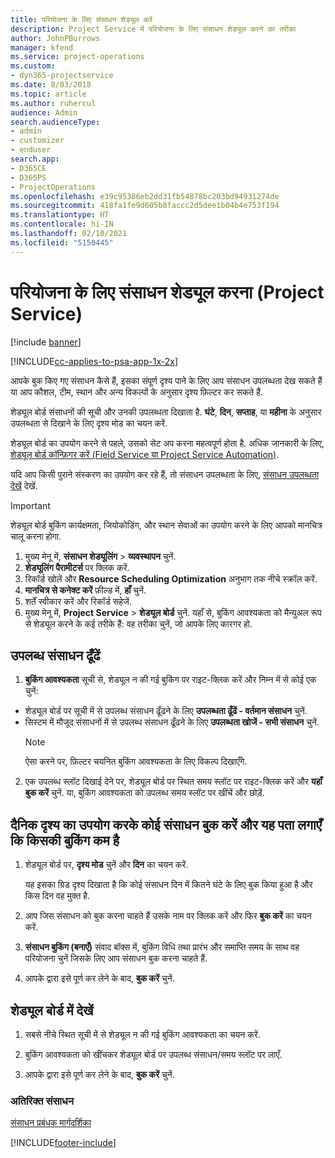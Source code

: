 ```yaml
---
title: परियोजना के लिए संसाधन शेड्यूल करें
description: Project Service में परियोजना के लिए संसाधन शेड्यूल करने का तरीका
author: JohnPBurrows
manager: kfend
ms.service: project-operations
ms.custom:
- dyn365-projectservice
ms.date: 8/03/2018
ms.topic: article
ms.author: ruhercul
audience: Admin
search.audienceType:
- admin
- customizer
- enduser
search.app:
- D365CE
- D365PS
- ProjectOperations
ms.openlocfilehash: e39c95386eb2dd31fb54878bc203bd94931274de
ms.sourcegitcommit: 418fa1fe9d605b8faccc2d5dee1b04b4e753f194
ms.translationtype: HT
ms.contentlocale: hi-IN
ms.lasthandoff: 02/10/2021
ms.locfileid: "5150445"
---
```

# <a name="schedule-resources-for-a-project-project-service"></a>परियोजना के लिए संसाधन शेड्यूल करना (Project Service)

[!include [banner](../includes/psa-now-project-operations.md)]

[!INCLUDE[cc-applies-to-psa-app-1x-2x](../includes/cc-applies-to-psa-app-1x-2x.md)]

आपके बुक किए गए संसाधन कैसे हैं, इसका संपूर्ण दृश्य पाने के लिए आप संसाधन उपलब्धता देख सकते हैं या आप कौशल, टीम, स्थान और अन्य विकल्पों के अनुसार दृश्य फ़िल्टर कर सकते हैं.  
  
शेड्यूल बोर्ड संसाधनों की सूची और उनकी उपलब्धता दिखाता है. **घंटे**, **दिन**, **सप्ताह**, या **महीना** के अनुसार उपलब्धता से दिखाने के लिए दृश्य मोड का चयन करें.  
  
शेड्यूल बोर्ड का उपयोग करने से पहले, उसको सेट अप करना महत्वपूर्ण होता है. अधिक जानकारी के लिए, [शेड्यूल बोर्ड कॉन्फ़िगर करें (Field Service या Project Service Automation)](https://docs.microsoft.com/dynamics365/field-service/configure-schedule-board).
  
यदि आप किसी पुराने संस्करण का उपयोग कर रहे हैं, तो संसाधन उपलब्धता के लिए, [संसाधन उपलब्धता देखें](../psa/view-resource-availability.md) देखें.  

> [!IMPORTANT]
>  शेड्यूल बोर्ड बुकिंग कार्यक्षमता, जियोकोडिंग, और स्‍थान सेवाओं का उपयोग करने के लिए आपको मानचित्र चालू करना होगा.  
> 
> 1. मुख्य मेनू में, **संसाधन शेड्यूलिंग** > **व्यवस्थापन** चुनें.  
> 2. **शेड्यूलिंग पैरामीटर्स** पर क्लिक करें.  
> 3. रिकॉर्ड खोलें और **Resource Scheduling Optimization** अनुभाग तक नीचे स्क्रॉल करें.  
> 4. **मानचित्र से कनेक्ट करें** फ़ील्ड में, **हाँ** चुनें.  
> 5. शर्तें स्वीकार करें और रिकॉर्ड सहेजें.  
> 6. मुख्य मेनू में, **Project Service** > **शेड्यूल बोर्ड** चुनें. यहाँ से, बुकिंग आवश्यकता को मैन्युअल रूप से शेड्यूल करने के कई तरीके हैं: वह तरीका चुनें, जो आपके लिए कारगर हो.
  
## <a name="find-available-resources"></a>उपलब्ध संसाधन ढूँढें

1.  **बुकिंग आवश्यकता** सूची से, शेड्यूल न की गई बुकिंग पर राइट-क्लिक करें और निम्न में से कोई एक चुनें:  
  
- शेड्यूल बोर्ड पर सूची में से उपलब्ध संसाधन ढूँढने के लिए **उपलब्धता ढूँढें - वर्तमान संसाधन** चुनें.  
- सिस्टम में मौजूद संसाधनों में से उपलब्ध संसाधन ढूँढने के लिए **उपलब्धता खोजें - सभी संसाधन** चुनें.  
   > [!NOTE]
   >  ऐसा करने पर, फ़िल्टर चयनित बुकिंग आवश्यकता के लिए विकल्प दिखाएँगे.  
  
2. एक उपलब्ध स्लॉट दिखाई देने पर, शेड्यूल बोर्ड पर स्थित समय स्लॉट पर राइट-क्लिक करें और **यहाँ बुक करें** चुनें. या, बुकिंग आवश्यकता को उपलब्ध समय स्लॉट पर खींचें और छोड़ें.  
  

## <a name="book-a-resource-using-the-daily-view-and-find-whos-under-booked"></a>दैनिक दृश्य का उपयोग करके कोई संसाधन बुक करें और यह पता लगाएँ कि किसकी बुकिंग कम है
  
1.  शेड्यूल बोर्ड पर, **दृश्य मोड** चुनें और **दिन** का चयन करें.  
  
    यह इसका ग्रिड दृश्य दिखाता है कि कोई संसाधन दिन में कितने घंटे के लिए बुक किया हुआ है और किस दिन वह मुक्त है.  
  
2.  आप जिस संसाधन को बुक करना चाहते हैं उसके नाम पर क्लिक करें और फिर **बुक करें** का चयन करें.  
  
3.  **संसाधन बुकिंग (बनाएँ)** संवाद बॉक्स में, बुकिंग विधि तथा प्रारंभ और समाप्ति समय के साथ वह परियोजना चुनें जिसके लिए आप संसाधन बुक करना चाहते हैं.  
  
4.  आपके द्वारा इसे पूर्ण कर लेने के बाद, **बुक करें** चुनें.  
  
## <a name="view-to-the-schedule-board"></a>शेड्यूल बोर्ड में देखें
  
1.  सबसे नीचे स्थित सूची में से शेड्यूल न की गई बुकिंग आवश्यकता का चयन करें.  
  
2.  बुकिंग आवश्यकता को खींचकर शेड्यूल बोर्ड पर उपलब्‍ध संसाधन/समय स्‍लॉट पर लाएँ.  
  
3.  आपके द्वारा इसे पूर्ण कर लेने के बाद, **बुक करें** चुनें.  
  
### <a name="additional-resources"></a>अतिरिक्त संसाधन  
 [संसाधन प्रबंधक मार्गदर्शिका](../psa/resource-manager-guide.md)


[!INCLUDE[footer-include](../includes/footer-banner.md)]